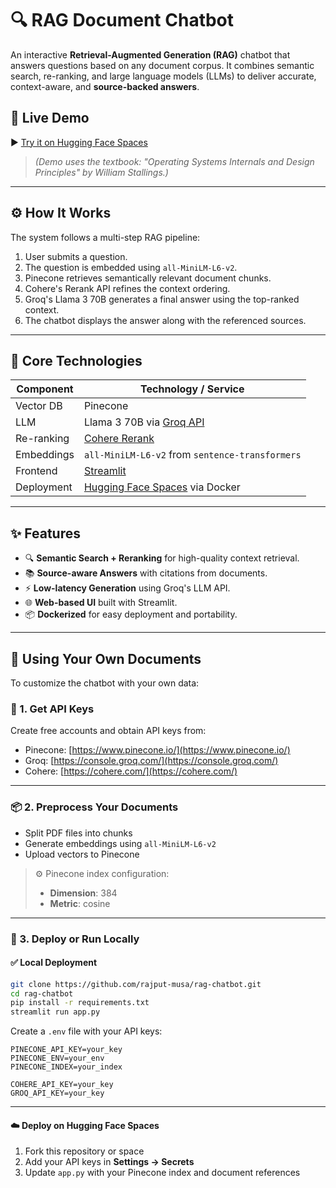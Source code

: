 # 🔍 RAG Document Chatbot

An interactive **Retrieval-Augmented Generation (RAG)** chatbot that answers questions based on any document corpus. It combines semantic search, re-ranking, and large language models (LLMs) to deliver accurate, context-aware, and **source-backed answers**.

## 🚀 Live Demo

▶️ [Try it on Hugging Face Spaces](https://huggingface.co/spaces/MusaR/rag-chatbot)

> *(Demo uses the textbook: "Operating Systems Internals and Design Principles" by William Stallings.)*

---

## ⚙️ How It Works

The system follows a multi-step RAG pipeline:

1. User submits a question.
2. The question is embedded using `all-MiniLM-L6-v2`.
3. Pinecone retrieves semantically relevant document chunks.
4. Cohere's Rerank API refines the context ordering.
5. Groq's Llama 3 70B generates a final answer using the top-ranked context.
6. The chatbot displays the answer along with the referenced sources.

---

## 🧠 Core Technologies

| Component  | Technology / Service                                            |
| ---------- | --------------------------------------------------------------- |
| Vector DB  | Pinecone                                                        |
| LLM        | Llama 3 70B via [Groq API](https://console.groq.com/)           |
| Re-ranking | [Cohere Rerank](https://cohere.com/rerank)                      |
| Embeddings | `all-MiniLM-L6-v2` from `sentence-transformers`                 |
| Frontend   | [Streamlit](https://streamlit.io/)                              |
| Deployment | [Hugging Face Spaces](https://huggingface.co/spaces) via Docker |

---

## ✨ Features

* 🔍 **Semantic Search + Reranking** for high-quality context retrieval.
* 📚 **Source-aware Answers** with citations from documents.
* ⚡ **Low-latency Generation** using Groq's LLM API.
* 🌐 **Web-based UI** built with Streamlit.
* 📦 **Dockerized** for easy deployment and portability.

---

## 📁 Using Your Own Documents

To customize the chatbot with your own data:

### 🔑 1. Get API Keys

Create free accounts and obtain API keys from:

* Pinecone: [https://www.pinecone.io/](https://www.pinecone.io/)
* Groq: [https://console.groq.com/](https://console.groq.com/)
* Cohere: [https://cohere.com/](https://cohere.com/)

---

### 📦 2. Preprocess Your Documents

* Split PDF files into chunks
* Generate embeddings using `all-MiniLM-L6-v2`
* Upload vectors to Pinecone

> ⚙️ Pinecone index configuration:
>
> * **Dimension**: 384
> * **Metric**: cosine

---

### 🚀 3. Deploy or Run Locally

#### ✅ Local Deployment

```bash
git clone https://github.com/rajput-musa/rag-chatbot.git
cd rag-chatbot
pip install -r requirements.txt
streamlit run app.py
```

Create a `.env` file with your API keys:

```
PINECONE_API_KEY=your_key
PINECONE_ENV=your_env
PINECONE_INDEX=your_index

COHERE_API_KEY=your_key
GROQ_API_KEY=your_key
```

---

#### ☁️ Deploy on Hugging Face Spaces

1. Fork this repository or space
2. Add your API keys in **Settings → Secrets**
3. Update `app.py` with your Pinecone index and document references

